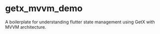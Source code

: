 # getx_mvvm_demo
 
A boilerplate for understanding flutter state management using GetX with MVVM architecture.
